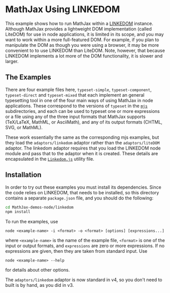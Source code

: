 # MathJax Using LINKEDOM

This example shows how to run MathJax within a
[LINKEDOM](https://github.com/WebReflection/linkedom#readme) instance.
Although MathJax provides a lightweight DOM implementation (called
LiteDOM) for use in node applications, it is limited in its scope, and
you may want to work within a more full-featured DOM.  For example, if
you plan to manipulate the DOM as though you were using a browser, it
may be more convenient to to use LINKEDOM than LiteDOM.  Note,
however, that because LINKEDOM implements a lot more of the DOM
functionality, it is slower and larger.

## The Examples

There are four example files here, `typeset-simple`,
`typeset-component`, `typeset-direct` and `typeset-mixed` that each
implement an general typesetting tool in one of the four main ways of
using MathJax in node applications.  These correspond to the versions
of `typeset` in the [`mjs`](../mjs) subdirectories, and each can be
used to typeset one or more expressions or a file using any of the
three input formats that MathJax supports (TeX/LaTeX, MathML, or
AsciiMath), and any of its output formats (CHTML, SVG, or MathML).

These work essentially the same as the corresponding mjs examples, but
they load the `adaptors/linkedom` adaptor rather than the
`adaptors/liteDOM` adaptor.  The linkedom adaptor requires that you load
the LINKEDOM node module and pass that to the adaptor when it is created.
These details are encapsulated in the [`Linkedom.js`](Linkedom.js) utility
file.

## Installation

In order to try out these examples you must install its dependencies.
Since the code relies on LINKEDOM, that needs to be installed, so this
directory contains a separate `package.json` file, and you should do
the following:

``` bash
cd MathJax-demos-node/linkedom
npm install
```

To run the examples, use

```
node <example-name> -i <format> -o <format> [options] [expressions...]
```

where `<example-name>` is the name of the example file, `<format>` is
one of the input or output formats, and `expressions` are zero or more
expressions.  If no expressions are given, then they are taken from
standard input.  Use

```
node <example-name> --help
```

for details about other options.

The `adaptors/linkedom` adaptor is now standard in v4, so you don't need
to built is by hand, as you did in v3.
